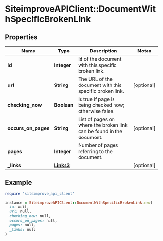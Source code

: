 # SiteimproveAPIClient::DocumentWithSpecificBrokenLink

## Properties

| Name | Type | Description | Notes |
| ---- | ---- | ----------- | ----- |
| **id** | **Integer** | Id of the document with this specific broken link. |  |
| **url** | **String** | The URL of the document with this specific broken link. | [optional] |
| **checking_now** | **Boolean** | Is true if page is being checked now; otherwise false. |  |
| **occurs_on_pages** | **String** | List of pages on where the broken link can be found in the document. | [optional] |
| **pages** | **Integer** | Number of pages referring to the document. |  |
| **_links** | [**Links3**](Links3.md) |  | [optional] |

## Example

```ruby
require 'siteimprove_api_client'

instance = SiteimproveAPIClient::DocumentWithSpecificBrokenLink.new(
  id: null,
  url: null,
  checking_now: null,
  occurs_on_pages: null,
  pages: null,
  _links: null
)
```

